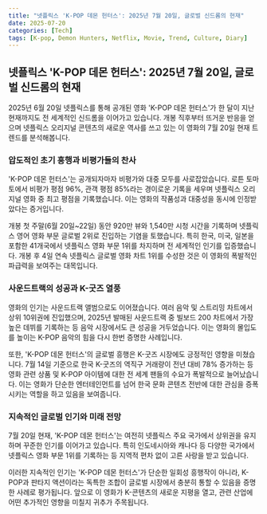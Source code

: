 ```yaml
---
title: "넷플릭스 'K-POP 데몬 헌터스': 2025년 7월 20일, 글로벌 신드롬의 현재"
date: 2025-07-20
categories: [Tech]
tags: [K-pop, Demon Hunters, Netflix, Movie, Trend, Culture, Diary]
---
```


## 넷플릭스 'K-POP 데몬 헌터스': 2025년 7월 20일, 글로벌 신드롬의 현재

2025년 6월 20일 넷플릭스를 통해 공개된 영화 'K-POP 데몬 헌터스'가 한 달이 지난 현재까지도 전 세계적인 신드롬을 이어가고 있습니다. 개봉 직후부터 뜨거운 반응을 얻으며 넷플릭스 오리지널 콘텐츠의 새로운 역사를 쓰고 있는 이 영화의 7월 20일 현재 트렌드를 분석해봅니다.

### 압도적인 초기 흥행과 비평가들의 찬사

'K-POP 데몬 헌터스'는 공개되자마자 비평가와 대중 모두를 사로잡았습니다. 로튼 토마토에서 비평가 평점 96%, 관객 평점 85%라는 경이로운 기록을 세우며 넷플릭스 오리지널 영화 중 최고 평점을 기록했습니다. 이는 영화의 작품성과 대중성을 동시에 인정받았다는 증거입니다.

개봉 첫 주말(6월 20일~22일) 동안 920만 뷰와 1,540만 시청 시간을 기록하며 넷플릭스 영어 영화 부문 글로벌 2위로 진입하는 기염을 토했습니다. 특히 한국, 미국, 일본을 포함한 41개국에서 넷플릭스 영화 부문 1위를 차지하며 전 세계적인 인기를 입증했습니다. 개봉 후 4일 연속 넷플릭스 글로벌 영화 차트 1위를 수성한 것은 이 영화의 폭발적인 파급력을 보여주는 대목입니다.

### 사운드트랙의 성공과 K-굿즈 열풍

영화의 인기는 사운드트랙 앨범으로도 이어졌습니다. 여러 음악 및 스트리밍 차트에서 상위 10위권에 진입했으며, 2025년 발매된 사운드트랙 중 빌보드 200 차트에서 가장 높은 데뷔를 기록하는 등 음악 시장에서도 큰 성공을 거두었습니다. 이는 영화의 몰입도를 높이는 K-POP 음악의 힘을 다시 한번 증명한 사례입니다.

또한, 'K-POP 데몬 헌터스'의 글로벌 흥행은 K-굿즈 시장에도 긍정적인 영향을 미쳤습니다. 7월 14일 기준으로 한국 K-굿즈의 역직구 거래량이 전년 대비 78% 증가하는 등 영화 관련 상품 및 K-POP 아이템에 대한 전 세계 팬들의 수요가 폭발적으로 늘어났습니다. 이는 영화가 단순한 엔터테인먼트를 넘어 한국 문화 콘텐츠 전반에 대한 관심을 증폭시키는 역할을 하고 있음을 보여줍니다.

### 지속적인 글로벌 인기와 미래 전망

7월 20일 현재, 'K-POP 데몬 헌터스'는 여전히 넷플릭스 주요 국가에서 상위권을 유지하며 꾸준한 인기를 이어가고 있습니다. 특히 인도네시아와 캐나다 등 다양한 국가에서 넷플릭스 영화 부문 1위를 기록하는 등 지역적 편차 없이 고른 사랑을 받고 있습니다.

이러한 지속적인 인기는 'K-POP 데몬 헌터스'가 단순한 일회성 흥행작이 아니라, K-POP과 판타지 액션이라는 독특한 조합이 글로벌 시장에서 충분히 통할 수 있음을 증명한 사례로 평가됩니다. 앞으로 이 영화가 K-콘텐츠의 새로운 지평을 열고, 관련 산업에 어떤 추가적인 영향을 미칠지 귀추가 주목됩니다.
